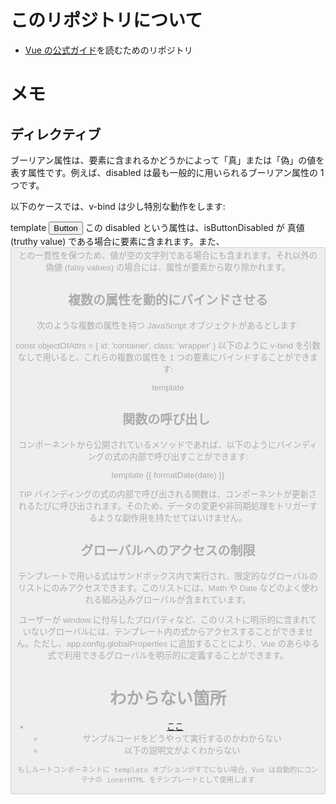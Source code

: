 # このリポジトリについて

- [Vue の公式ガイド](https://ja.vuejs.org/guide/essentials/application.html)を読むためのリポジトリ

# メモ

## ディレクティブ

ブーリアン属性は、要素に含まれるかどうかによって「真」または「偽」の値を表す属性です。例えば、disabled は最も一般的に用いられるブーリアン属性の 1 つです。

以下のケースでは、v-bind は少し特別な動作をします:

template
<button :disabled="isButtonDisabled">Button</button>
この disabled という属性は、isButtonDisabled が 真値 (truthy value) である場合に要素に含まれます。また、<button disabled=""> との一貫性を保つため、値が空の文字列である場合にも含まれます。それ以外の偽値 (falsy values) の場合には、属性が要素から取り除かれます。

## 複数の属性を動的にバインドさせる

次のような複数の属性を持つ JavaScript オブジェクトがあるとします:


const objectOfAttrs = {
  id: 'container',
  class: 'wrapper'
}
以下のように v-bind を引数なしで用いると、これらの複数の属性を 1 つの要素にバインドすることができます:

template
<div v-bind="objectOfAttrs"></div>

## 関数の呼び出し ​

コンポーネントから公開されているメソッドであれば、以下のようにバインディングの式の内部で呼び出すことができます:

template
<time :title="toTitleDate(date)" :datetime="date">
  {{ formatDate(date) }}
</time>

TIP
バインディングの式の内部で呼び出される関数は、コンポーネントが更新されるたびに呼び出されます。そのため、データの変更や非同期処理をトリガーするような副作用を持たせてはいけません。

## グローバルへのアクセスの制限 ​

テンプレートで用いる式はサンドボックス内で実行され、限定的なグローバルのリストにのみアクセスできます。このリストには、Math や Date などのよく使われる組み込みグローバルが含まれています。

ユーザーが window に付与したプロパティなど、このリストに明示的に含まれていないグローバルには、テンプレート内の式からアクセスすることができません。ただし、app.config.globalProperties に追加することにより、Vue のあらゆる式で利用できるグローバルを明示的に定義することができます。



# わからない箇所

- [ここ](https://ja.vuejs.org/guide/essentials/application.html#mounting-the-app:~:text=DOM%20%E5%86%85%E3%81%AE%E3%83%AB%E3%83%BC%E3%83%88%E3%82%B3%E3%83%B3%E3%83%9D%E3%83%BC%E3%83%8D%E3%83%B3%E3%83%88%E3%83%86%E3%83%B3%E3%83%97%E3%83%AC%E3%83%BC%E3%83%88)
  - サンプルコードをどうやって実行するのかわからない
  - 以下の説明文がよくわからない

```
もしルートコンポーネントに template オプションがすでにない場合、Vue は自動的にコンテナの innerHTML をテンプレートとして使用します
```
